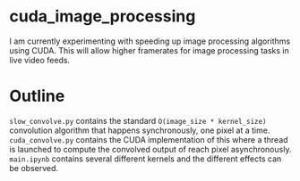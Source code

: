# cuda_image_processing

I am currently experimenting with speeding up image processing algorithms using CUDA. This will allow higher framerates for 
image processing tasks in live video feeds. 

# Outline

`slow_convolve.py` contains the standard `O(image_size * kernel_size)` convolution algorithm that happens synchronously, 
one pixel at a time. 
`cuda_convolve.py` contains the CUDA implementation of this where a thread is launched to compute the convolved output 
of reach pixel asynchronously. 
`main.ipynb` contains several different kernels and the different effects can be observed. 
